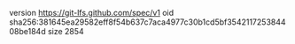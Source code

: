 version https://git-lfs.github.com/spec/v1
oid sha256:381645ea29582eff8f54b637c7aca4977c30b1cd5bf354211725384408be184d
size 2854
